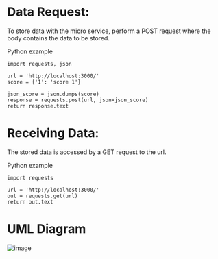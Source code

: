 # Data Request:
To store data with the micro service, perform a POST request where the body contains the data to be stored.

Python example
```
import requests, json

url = 'http://localhost:3000/'
score = {'1': 'score 1'}

json_score = json.dumps(score)
response = requests.post(url, json=json_score)
return response.text
```

# Receiving Data:
The stored data is accessed by a GET request to the url.

Python example
```
import requests

url = 'http://localhost:3000/'
out = requests.get(url)
return out.text
```

# UML Diagram
![image](https://github.com/Hayden-Johnston/data-manager/assets/103093070/33e19c65-9a1b-4d81-8fc7-4562cfec9ac7)

